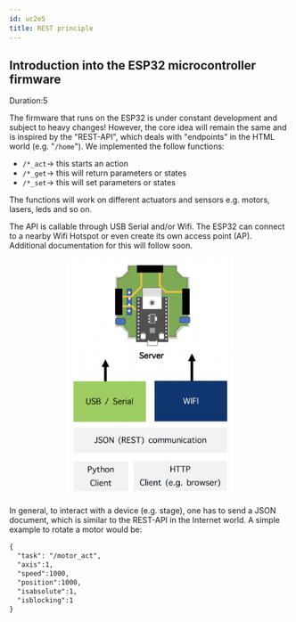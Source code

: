 ```yaml
---
id: uc2e5
title: REST principle
---
```


<!----------------------------------------->
## Introduction into the ESP32 microcontroller firmware
Duration:5

The firmware that runs on the ESP32 is under constant development and subject to heavy changes! However, the core idea will remain the same and is inspired by the
 "REST-API", which deals with "endpoints" in the HTML world (e.g. "`/home`"). We implemented the follow functions:
 - `/*_act`-> this starts an action
 - `/*_get`-> this will return parameters or states
 - `/*_set`-> this will set parameters or states

The functions will work on different actuators and sensors e.g. motors, lasers, leds and so on.

The API is callable through USB Serial and/or Wifi. The ESP32 can connect to a nearby Wifi Hotspot or even create its own access point (AP). Additional documentation for this will follow soon.

<p align="center">
<img src="../static/ELECTRONICS/UC2eREST.png" width="300"/>
</p>


In general, to interact with a device (e.g. stage), one has to send a JSON document, which is similar to the REST-API in the Internet world. A simple example to rotate a motor would be:

```
{
  "task": "/motor_act",
  "axis":1,
  "speed":1000,
  "position":1000,
  "isabsolute":1,
  "isblocking":1
}
```
